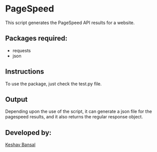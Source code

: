 # PageSpeed

This script generates the PageSpeed API results for a website.

## Packages required:

- requests
- json

## Instructions

To use the package, just check the test.py file.

## Output

Depending upon the use of the script, it can generate a json file for the pagespeed results, and 
it also returns the regular response object.

## Developed by:

[Keshav Bansal](https://github.com/keshavbansal015)
